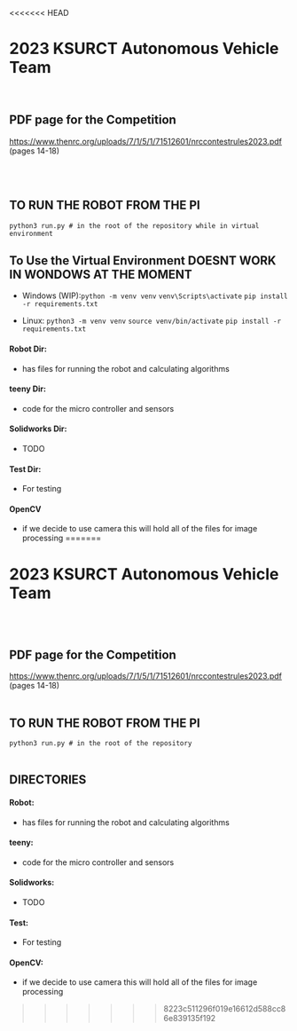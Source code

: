 <<<<<<< HEAD
# 2023 KSURCT Autonomous Vehicle Team
</br>

## PDF page for the Competition
https://www.thenrc.org/uploads/7/1/5/1/71512601/nrccontestrules2023.pdf (pages 14-18)

<br></br>

## TO RUN THE ROBOT FROM THE PI
`python3 run.py # in the root of the repository while in virtual environment`
</br>

## To Use the Virtual Environment DOESNT WORK IN WONDOWS AT THE MOMENT
- Windows (WIP):`python -m venv venv`
            `venv\Scripts\activate`
            `pip install -r requirements.txt`

- Linux:    `python3 -m venv venv`
            `source venv/bin/activate`
            `pip install -r requirements.txt`

#### Robot Dir:
- has files for running the robot and calculating algorithms

#### teeny Dir:
- code for the micro controller and sensors

#### Solidworks Dir:
- TODO

#### Test Dir:
- For testing

#### OpenCV
- if we decide to use camera this will hold all of the files for image processing
=======
# 2023 KSURCT Autonomous Vehicle Team
</br></br>

## PDF page for the Competition
https://www.thenrc.org/uploads/7/1/5/1/71512601/nrccontestrules2023.pdf (pages 14-18)
</br></br>

## TO RUN THE ROBOT FROM THE PI
`python3 run.py # in the root of the repository`
</br></br>

## DIRECTORIES
#### **Robot:**
- has files for running the robot and calculating algorithms

#### **teeny:**
- code for the micro controller and sensors

#### **Solidworks:**
- TODO

#### **Test:**
- For testing

#### **OpenCV:**
- if we decide to use camera this will hold all of the files for image processing
>>>>>>> 8223c511296f019e16612d588cc86e839135f192
